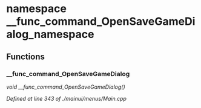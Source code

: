 # namespace __func_command_OpenSaveGameDialog_namespace



## Functions

### __func_command_OpenSaveGameDialog

*void __func_command_OpenSaveGameDialog()*

*Defined at line 343 of ./mainui/menus/Main.cpp*



